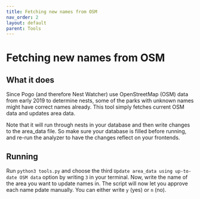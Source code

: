 ```yaml
---
title: Fetching new names from OSM
nav_order: 2
layout: default
parent: Tools
---
```


# Fetching new names from OSM

## What it does

Since Pogo (and therefore Nest Watcher) use OpenStreetMap (OSM) data from early 2019 to determine nests, some of the parks with unknown names might have correct names already. This tool simply fetches current OSM data and updates area data.

Note that it will run through nests in your database and then write changes to the area_data file. So make sure your database is filled before running, and re-run the analyzer to have the changes reflect on your frontends.

## Running

Run `python3 tools.py` and choose the third `Update area_data using up-to-date OSM data` option by writing `3` in your terminal. Now, write the name of the area you want to update names in. The script will now let you approve each name pdate manually. You can either write `y` (yes) or `n` (no).